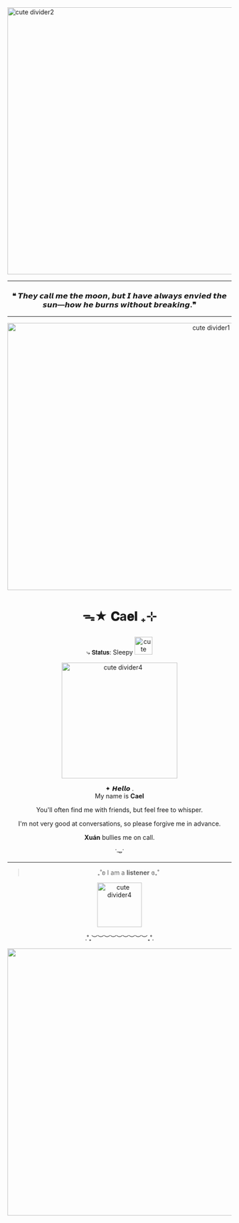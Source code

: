 <img src="https://media.discordapp.net/attachments/1430874004889141283/1430960687122747392/Untitled_design_3.png?ex=68fbad7d&is=68fa5bfd&hm=ae3566ab15add543b5a0479db3806c6189f88e97d8a9d1d8734001f3087488cd&=&format=webp&quality=lossless&width=670&height=251" width="2000" height="600" alt="cute divider2"/>

---

  <div align='center'>
</p>

 ### ❝ 𝙏𝙝𝙚𝙮 𝙘𝙖𝙡𝙡 𝙢𝙚 𝙩𝙝𝙚 𝙢𝙤𝙤𝙣, 𝙗𝙪𝙩 𝙄 𝙝𝙖𝙫𝙚 𝙖𝙡𝙬𝙖𝙮𝙨 𝙚𝙣𝙫𝙞𝙚𝙙 𝙩𝙝𝙚 𝙨𝙪𝙣—𝙝𝙤𝙬 𝙝𝙚 𝙗𝙪𝙧𝙣𝙨 𝙬𝙞𝙩𝙝𝙤𝙪𝙩 𝙗𝙧𝙚𝙖𝙠𝙞𝙣𝙜.❞
---

<img src="https://media.discordapp.net/attachments/1430874004889141283/1430960686388871310/Untitled_design_4.png?ex=68fbad7d&is=68fa5bfd&hm=ec71282d441015725f579290f64fd96cd409f48cf959fe5d99e138a38a47b5f2&=&format=webp&quality=lossless&width=475&height=268" width="900" height="600" alt="cute divider1"/>

#  <p align="center"> ᯓ★ 𝐂a𝐞𝐥 ₊⊹
⤷  𝗦𝘁𝗮𝘁𝘂𝘀: Sleepy
<img src="https://media.discordapp.net/attachments/1430874004889141283/1430963536493809755/ezgif-84eaacd003b83c.gif?ex=68fbb025&is=68fa5ea5&hm=9d3cee154989a885641794c3aa3d48f5f25fec0ffac7e656e769e489811ba5d2&=&width=268&height=268" width="40" height="40" alt="cute divider4"/>

<img src="https://media.discordapp.net/attachments/1430874004889141283/1430961271800336454/image.png?ex=68fbae09&is=68fa5c89&hm=237603b9ee529c2086e8ce52c9089b754f3fbf3ffca4bd8ba592a0db7c189efd&=&format=webp&quality=lossless&width=800&height=139" width="260" height="260" alt="cute divider4"/>

✦ 𝙃𝙚𝙡𝙡𝙤 .    
My name is **Cael**

You'll often find me with friends, 
but feel free to whisper.

I'm not very good at conversations, so please forgive me in advance.

**Xuán** bullies me on call.

˙𐃷˙

---

> ₊˚ʚ I am a **listener** ɞ₊˚  

 <img src="https://media.discordapp.net/attachments/1430874004889141283/1430968233032421509/ezgif-544db82636c431.gif?ex=68fbb484&is=68fa6304&hm=796105c56b3464d4f8829608f2a643214579e1ba994b9ca8e783f61bfd6b1e4e&=&width=275&height=183" width="100" height="100" alt="cute divider4"/>

.˚₊︶︶︶︶︶︶︶︶︶₊˚.
 

<img src="https://media.discordapp.net/attachments/1430874004889141283/1430960687450030302/Untitled_design_2.png?ex=68fbad7d&is=68fa5bfd&hm=d83cd4a6b9ab0e1da38039f3a2812b07b46d27393d851f5bed93d579dc05a23c&=&format=webp&quality=lossless&width=670&height=251" width="2000" height="600" alt="cute divider3"/>
